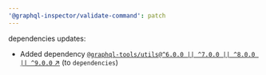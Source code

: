 ```yaml
---
'@graphql-inspector/validate-command': patch
---
```

dependencies updates:
  - Added dependency [`@graphql-tools/utils@^6.0.0 || ^7.0.0 || ^8.0.0 || ^9.0.0`
    ↗︎](https://www.npmjs.com/package/@graphql-tools/utils/v/6.0.0) (to `dependencies`)

